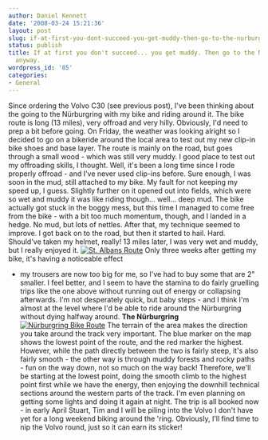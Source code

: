 ```yaml
---
author: Daniel Kennett
date: '2008-03-24 15:21:36'
layout: post
slug: if-at-first-you-dont-succeed-you-get-muddy-then-go-to-the-nurburgring-anyway
status: publish
title: If at first you don't succeed... you get muddy. Then go to the Nürburgring
  anyway.
wordpress_id: '85'
categories:
- General
---
```


Since ordering the Volvo C30 (see previous post), I've been thinking
about the going to the Nürburgring with my bike and riding around it.
The bike route is long (13 miles), very offroad and very hilly.
Obviously, I'd need to prep a bit before going. On Friday, the weather
was looking alright so I decided to go on a bikeride around the local
area to test out my new clip-in bike shoes and base layer. The route is
mainly on the road, but goes through a small wood - which was still very
muddy. I good place to test out my offroading skills, I thought. Well,
it's been a long time since I rode properly offroad - and I've never
used clip-ins before. Sure enough, I was soon in the mud, still attached
to my bike. My fault for not keeping my speed up, I guess. Slightly
further on it opened out into fields, which were so wet and muddy it was
like riding though... well... deep mud. The bike actually got stuck in
the boggy mess, but this time I managed to come free from the bike -
with a bit too much momentum, though, and I landed in a hedge. No mud,
but lots of nettles. After that, my technique seemed to improve. I got
back on to the road, but then it started to hail. Hard. Should've taken
my helmet, really! 13 miles later, I was very wet and muddy, but I
really enjoyed it. [![St. Albans Route](http://danielkennett.org/wp-content/uploads/2008/03/longroute.png)](http://danielkennett.org/wp-content/uploads/2008/03/longroute.png "St. Albans Route")
Only three weeks after getting my bike, it's having a noticeable effect
- my trousers are now too big for me, so I've had to buy some that are
2" smaller. I feel better, and I seem to have the stamina to do fairly
gruelling trips like the one above without running out of energy or
collapsing afterwards. I'm not desperately quick, but baby steps - and I
think I'm almost at the level where I'd be able to ride around the
Nürburgring without dying halfway around. **The Nürburgring**
[![Nürburgring Bike Route](http://danielkennett.org/wp-content/uploads/2008/03/ringroute.jpg)](http://danielkennett.org/wp-content/uploads/2008/03/ringroute.jpg "Nürburgring Bike Route")
The terrain of the area makes the direction you take around the track
very important. The blue marker on the map shows the lowest point of the
route, and the red marker the highest. However, while the path directly
between the two is fairly steep, it's also fairly smooth - the other way
is through muddy forests and rocky paths - fun on the way down, not so
much on the way back! Therefore, we'll be starting at the lowest point,
doing the smooth climb to the highest point first while we have the
energy, then enjoying the downhill technical sections around the western
parts of the track. I'm even planning on getting some lights and doing
it again at night. The trip is all booked now - in early April Stuart,
Tim and I will be piling into the Volvo I don't have yet for a long
weekend biking around the 'ring. Obviously, I'll find time to nip the
Volvo round, just so it can earn its sticker!
